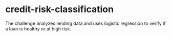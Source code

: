 # credit-risk-classification

The challenge analyzes lending data and uses logistic regression to verify if a loan is healthy or at high risk.
